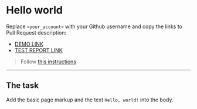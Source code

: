 # Hello world
Replace `<your_account>` with your Github username and copy the links to Pull Request description:
- [DEMO LINK](https://viktoriia-ovcharenko.github.io/layout_hello-world/)
- [TEST REPORT LINK](https://viktoriia-ovcharenko.github.io/layout_hello-world/report/html_report/)

> Follow [this instructions](https://mate-academy.github.io/layout_task-guideline/#how-to-solve-the-layout-tasks-on-github)
___

## The task 
Add the basic page markup and the text `Hello, world!` into the body.
